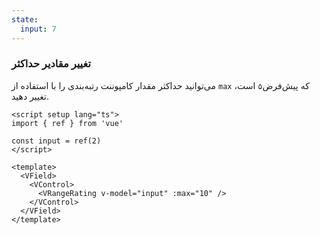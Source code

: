 ```yaml
---
state:
  input: 7
---
```


### تغییر مقادیر حداکثر

می‌توانید حداکثر مقدار کامپوننت رتبه‌بندی را با استفاده از `max` که پیش‌فرض`۵` است، تغییر دهید.

<!--code-->

```vue
<script setup lang="ts">
import { ref } from 'vue'

const input = ref(2)
</script>

<template>
  <VField>
    <VControl>
      <VRangeRating v-model="input" :max="10" />
    </VControl>
  </VField>
</template>
```

<!--/code-->

<!--example-->

<VField>
  <VControl>
    <VRangeRating
      v-model="frontmatter.state.input"
      :max="10"
    />
  </VControl>
</VField>

<!--/example-->
